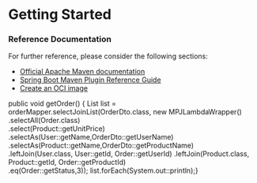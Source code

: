 # Getting Started

### Reference Documentation

For further reference, please consider the following sections:

* [Official Apache Maven documentation](https://maven.apache.org/guides/index.html)
* [Spring Boot Maven Plugin Reference Guide](https://docs.spring.io/spring-boot/docs/2.7.2/maven-plugin/reference/html/)
* [Create an OCI image](https://docs.spring.io/spring-boot/docs/2.7.2/maven-plugin/reference/html/#build-image)

public void getOrder() { 
    List<OrderDto> list = orderMapper.selectJoinList(OrderDto.class, new MPJLambdaWrapper<Order>()
        .selectAll(Order.class)      
        .select(Product::getUnitPrice)      
        .selectAs(User::getName,OrderDto::getUserName)
        .selectAs(Product::getName,OrderDto::getProductName)      
        .leftJoin(User.class, User::getId, Order::getUserId)
        .leftJoin(Product.class, Product::getId, Order::getProductId)      
        .eq(Order::getStatus,3)); list.forEach(System.out::println);}